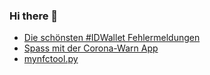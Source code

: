 ### Hi there 👋

- <a href="https://gist.github.com/rena2019/a7d68aceded5a99439504656ea8ffef0">Die schönsten #IDWallet Fehlermeldungen</a>
- <a href="https://gist.github.com/rena2019/4e439271d6154c8ac26c1367093ca76f">Spass mit der Corona-Warn App</a>
- <a href="https://gist.github.com/rena2019/9baa09aa291a1b9f0a7aced3f2fd549e">mynfctool.py</a>

<!--
**rena2019/rena2019** is a ✨ _special_ ✨ repository because its `README.md` (this file) appears on your GitHub profile.

Here are some ideas to get you started:

- 🔭 I’m currently working on ...
- 🌱 I’m currently learning ...
- 👯 I’m looking to collaborate on ...
- 🤔 I’m looking for help with ...
- 💬 Ask me about ...
- 📫 How to reach me: ...
- 😄 Pronouns: ...
- ⚡ Fun fact: ...
-->

